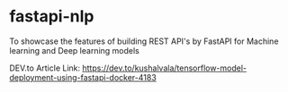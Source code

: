 # fastapi-nlp
To showcase the features of building REST API's by FastAPI for Machine learning and Deep learning models

DEV.to Article Link: https://dev.to/kushalvala/tensorflow-model-deployment-using-fastapi-docker-4183
